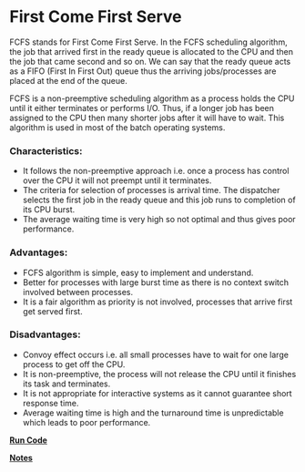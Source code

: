 # First Come First Serve
FCFS stands for First Come First Serve. In the FCFS scheduling algorithm, the job that arrived first in the ready queue is allocated to the CPU and then the job that came second and so on. We can say that the ready queue acts as a FIFO (First In First Out) queue thus the arriving jobs/processes are placed at the end of the queue. 

FCFS is a non-preemptive scheduling algorithm as a process holds the CPU until it either terminates or performs I/O. Thus, if a longer job has been assigned to the CPU then many shorter jobs after it will have to wait. This algorithm is used in most of the batch operating systems. 

###  **Characteristics:**
- It follows the non-preemptive approach i.e. once a process has control over the CPU it will not preempt until it terminates.
- The criteria for selection of processes is arrival time. The dispatcher selects the first job in the ready queue and this job runs to completion of its CPU burst.
- The average waiting time is very high so not optimal and thus gives poor performance.
### **Advantages:**
- FCFS algorithm is simple, easy to implement and understand.
- Better for processes with large burst time as there is no context switch involved between processes.
- It is a fair algorithm as priority is not involved, processes that arrive first get served first.
### **Disadvantages:**
- Convoy effect occurs i.e. all small processes have to wait for one large process to get off the CPU.
- It is non-preemptive, the process will not release the CPU until it finishes its task and terminates.
- It is not appropriate for interactive systems as it cannot guarantee short response time.
- Average waiting time is high and the turnaround time is unpredictable which leads to poor performance.


[**Run Code**](https://onlinegdb.com/7I16gwzmo)

[**Notes**](https://www.evernote.com/shard/s492/sh/9a396f0f-8b19-b6c2-fd4d-565a0d769ff1/6699ce067b81f6927e1754b9e1e9b073)
